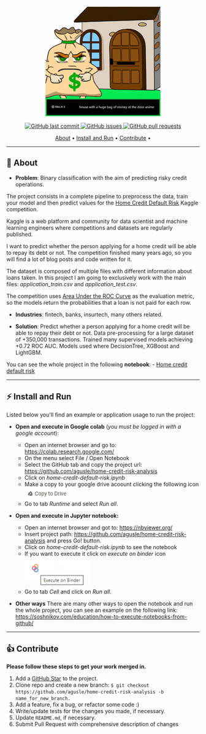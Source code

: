<p align="center" width="100%">
    <img src="https://github.com/agusle/home-credit-risk-analysis/blob/main/img/project-logo.png">
</p>

<p align="center">
    <a href="https://github.com/agusle/home-credit-risk-analysis/commits/main">
    <img src="https://img.shields.io/github/last-commit/agusle/home-credit-risk-analysis?logo=Github"
         alt="GitHub last commit">
    <a href="https://github.com/agusle/home-credit-risk-analysis/issues">
    <img src="https://img.shields.io/github/issues-raw/agusle/home-credit-risk-analysis?logo=Github"
         alt="GitHub issues">
    <a href="https://github.com/agusle/home-credit-risk-analysis/pulls">
    <img src="https://img.shields.io/github/issues-pr-raw/agusle/home-credit-risk-analysis?logo=Github"
         alt="GitHub pull requests">
</p>

<p align="center">
  <a href="#-about">About</a> •
  <a href="#%EF%B8%8F-install-and-run">Install and Run</a> •
  <a href="#-contribute">Contribute</a> •
</p>

------------------

## 📖 About
- **Problem**: Binary classification with the aim of predicting risky credit operations.

The project consists in a complete pipeline to preprocess the data, train your model and then predict values for the [Home Credit Default Risk](https://www.kaggle.com/competitions/home-credit-default-risk/) Kaggle competition.

Kaggle is a web platform and community for data scientist and machine learning engineers where competitions and datasets are regularly published.

I want to predict whether the person applying for a home credit will be able to repay its debt or not. The competition finished many years ago, so you will find a lot of blog posts and code written for it.

The dataset is composed of multiple files with different information about loans taken. In this project I am going to exclusively work with the main files: *application_train.csv* and *application_test.csv*.

The competition uses [Area Under the ROC Curve](https://developers.google.com/machine-learning/crash-course/classification/roc-and-auc?hl=es_419) as the evaluation metric, so the models return the probabilities that a loan is not paid for each row.

- **Industries**: fintech, banks, insurtech, many others related. 

- **Solution**:
Predict whether a person applying for a home credit will be able to repay their debt or not. Data pre-processing for a large dataset of +350,000 transactions. Trained many supervised models achieving +0.72 ROC AUC. Models used where DecisionTree, XGBoost and LightGBM.

You can see the whole project in the following **notebook**: 
    - [Home credit default risk](https://github.com/agusle/home-credit-risk-analysis/blob/main/home-credit-default-risk.ipynb)

------------------

## ⚡️ Install and Run 

Listed below you'll find an example or application usage to run the project:

- **Open and execute in Google colab** (*you must be logged in with a google account*):
    - Open an internet browser and go to: https://colab.research.google.com/
    - On the menu select File / Open Notebook
    - Select the GitHub tab and copy the project url: https://github.com/agusle/home-credit-risk-analysis
    - Click on *home-credit-default-risk.ipynb*
    - Make a copy to your google drive acoount clicking the following icon ![copy-to-drive](https://github.com/agusle/home-credit-risk-analysis/blob/main/img/copy-to-drive.PNG)
    - Go to tab *Runtime* and select *Run all*.

 
- **Open and execute in Jupyter notebook:**
    - Open an internet browser and got to: https://nbviewer.org/
    - Insert project path: https://github.com/agusle/home-credit-risk-analysis and press Go! button.
    - Click on *home-credit-default-risk.ipynb* to see the notebook
    - If you want to execute it click on *execute on binder* icon ![binder](https://github.com/agusle/home-credit-risk-analysis/blob/main/img/binder.png)
    - Go to tab *Cell* and click on *Run all*.


- **Other ways** 
There are many other ways to open the notebook and run the whole project, you can see an example on the following link: https://soshnikov.com/education/how-to-execute-notebooks-from-github/

------------------

## 👍 Contribute
**Please follow these steps to get your work merged in.**

1. Add a [GitHub Star](https://github.com/agusle/home-credit-risk-analysis) to the project.
2. Clone repo and create a new branch: `$ git checkout https://github.com/agusle/home-credit-risk-analysis -b name_for_new_branch.`
3. Add a feature, fix a bug, or refactor some code :)
4. Write/update tests for the changes you made, if necessary.
5. Update `README.md`, if necessary.
4. Submit Pull Request with comprehensive description of changes
